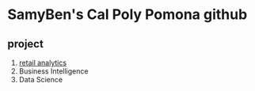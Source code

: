 # SamyBen's Cal Poly Pomona github
## project

1. [retail analytics](https://github.com/Titoro1/SamyBen/blob/main/Samy_Benjelloun_Project_5_6%2C_warmup_3100_ulta_quartiles.ipynb)
2. Business Intelligence
3. Data Science
